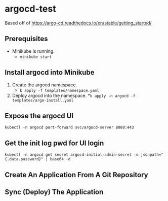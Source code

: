 # argocd-test

Based off of https://argo-cd.readthedocs.io/en/stable/getting_started/

## Prerequisites 
* Minikube is running.
    * `minikube start`

## Install argocd into Minikube
1. Create the argocd namespace.
    * `k apply -f templates/namespace.yaml`
2. Deploy argocd into the namespace.
    *`k apply -n argocd -f templates/argo-install.yaml`

## Expose the argocd UI
`kubectl -n argocd port-forward svc/argocd-server 8080:443`

## Get the init log pwd for UI login
`kubectl -n argocd get secret argocd-initial-admin-secret -o jsonpath="{.data.password}" | base64 -d`

## Create An Application From A Git Repository


## Sync (Deploy) The Application


